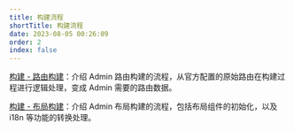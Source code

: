 ```yaml
---
title: 构建流程
shortTitle: 构建流程
date: 2023-08-05 00:26:09
order: 2
index: false
---
```



[构建 - 路由构建](/sourceCode/sourceCode-router.html)：介绍 Admin 路由构建的流程，从官方配置的原始路由在构建过程进行逻辑处理，变成 Admin 需要的路由数据。

[构建 - 布局构建](/sourceCode/sourceCode-router.html)：介绍 Admin 布局构建的流程，包括布局组件的初始化，以及 i18n 等功能的转换处理。
